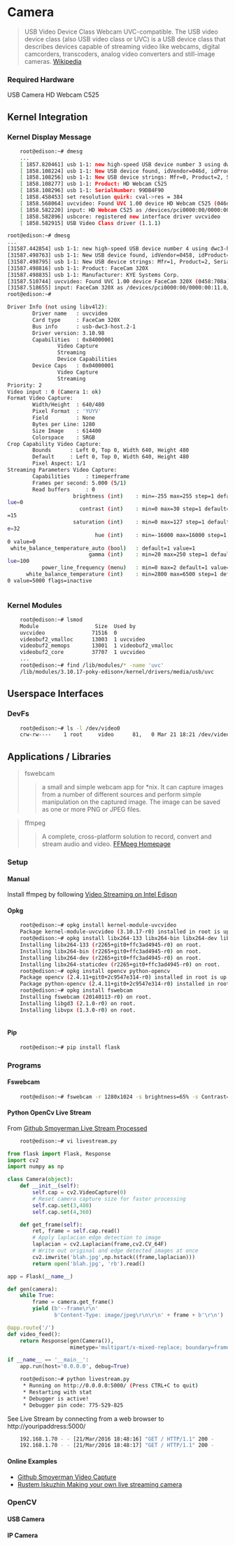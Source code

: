 # Camera

> USB Video Device Class Webcam UVC-compatible. The USB video device class (also USB video class or UVC) is a USB device class that describes devices capable of streaming video like webcams, digital camcorders, transcoders, analog video converters and still-image cameras. [Wikipedia](https://en.wikipedia.org/wiki/List_of_USB_video_class_devices)

### Required Hardware

USB Camera HD Webcam C525

## Kernel Integration

### Kernel Display Message

```sh
    root@edison:~# dmesg
    ...
    [ 1857.820461] usb 1-1: new high-speed USB device number 3 using dwc3-host
    [ 1858.108224] usb 1-1: New USB device found, idVendor=046d, idProduct=0826
    [ 1858.108256] usb 1-1: New USB device strings: Mfr=0, Product=2, SerialNumber=1
    [ 1858.108277] usb 1-1: Product: HD Webcam C525
    [ 1858.108296] usb 1-1: SerialNumber: 99DB4F90
    [ 1858.458453] set resolution quirk: cval->res = 384
    [ 1858.568064] uvcvideo: Found UVC 1.00 device HD Webcam C525 (046d:0826)
    [ 1858.582220] input: HD Webcam C525 as /devices/pci0000:00/0000:00:11.0/dwc3-host.2/usb1/1-1/1-1:1.2/input/input3
    [ 1858.582896] usbcore: registered new interface driver uvcvideo
    [ 1858.582915] USB Video Class driver (1.1.1)
```

```sh
root@edison:~# dmesg
...
[31587.442854] usb 1-1: new high-speed USB device number 4 using dwc3-host
[31587.498763] usb 1-1: New USB device found, idVendor=0458, idProduct=708a
[31587.498795] usb 1-1: New USB device strings: Mfr=1, Product=2, SerialNumber=0
[31587.498816] usb 1-1: Product: FaceCam 320X
[31587.498835] usb 1-1: Manufacturer: KYE Systems Corp.
[31587.510744] uvcvideo: Found UVC 1.00 device FaceCam 320X (0458:708a)
[31587.518655] input: FaceCam 320X as /devices/pci0000:00/0000:00:11.0/dwc3-host.2/usb1/1-1/1-1:1.0/input/input6
root@edison:~# 
```

```sh
Driver Info (not using libv4l2):
        Driver name   : uvcvideo
        Card type     : FaceCam 320X
        Bus info      : usb-dwc3-host.2-1
        Driver version: 3.10.98
        Capabilities  : 0x84000001
                Video Capture
                Streaming
                Device Capabilities
        Device Caps   : 0x04000001
                Video Capture
                Streaming
Priority: 2
Video input : 0 (Camera 1: ok)
Format Video Capture:
        Width/Height  : 640/480
        Pixel Format  : 'YUYV'
        Field         : None
        Bytes per Line: 1280
        Size Image    : 614400
        Colorspace    : SRGB
Crop Capability Video Capture:
        Bounds      : Left 0, Top 0, Width 640, Height 480
        Default     : Left 0, Top 0, Width 640, Height 480
        Pixel Aspect: 1/1
Streaming Parameters Video Capture:
        Capabilities     : timeperframe
        Frames per second: 5.000 (5/1)
        Read buffers     : 0
                     brightness (int)    : min=-255 max=255 step=1 default=0 va
lue=0
                       contrast (int)    : min=0 max=30 step=1 default=15 value
=15
                     saturation (int)    : min=0 max=127 step=1 default=32 valu
e=32
                            hue (int)    : min=-16000 max=16000 step=1 default=
0 value=0
 white_balance_temperature_auto (bool)   : default=1 value=1
                          gamma (int)    : min=20 max=250 step=1 default=100 va
lue=100
           power_line_frequency (menu)   : min=0 max=2 default=1 value=1
      white_balance_temperature (int)    : min=2800 max=6500 step=1 default=500
0 value=5000 flags=inactive
        
```

### Kernel Modules

```sh
    root@edison:~# lsmod
    Module                  Size  Used by
    uvcvideo               71516  0 
    videobuf2_vmalloc      13003  1 uvcvideo
    videobuf2_memops       13001  1 videobuf2_vmalloc
    videobuf2_core         37707  1 uvcvideo
    ...
    root@edison:~# find /lib/modules/* -name 'uvc'
    /lib/modules/3.10.17-poky-edison+/kernel/drivers/media/usb/uvc
```

## Userspace Interfaces

### DevFs

```sh
    root@edison:~# ls -l /dev/video0
    crw-rw----    1 root     video      81,   0 Mar 21 18:21 /dev/video0
```
## Applications / Libraries

> fswebcam
> > a  small  and  simple webcam app for *nix. It can capture images  from  a  number  of  different  sources  and   perform   simple manipulation  on  the  captured image. The image can be saved as one or more PNG or JPEG files.
       
> ffmpeg
> > A complete, cross-platform solution to record, convert and stream audio and video. [FFMpeg Homepage](https://www.ffmpeg.org/)

### Setup

#### Manual

Install ffmpeg by following [Video Streaming on Intel Edison](https://github.com/drejkim/edi-cam)

#### Opkg

```sh
    root@edison:~# opkg install kernel-module-uvcvideo
    Package kernel-module-uvcvideo (3.10.17-r0) installed in root is up to date.
    root@edison:~# opkg install libx264-133 libx264-bin libx264-dev libx264-staticdev
    Installing libx264-133 (r2265+git0+ffc3ad4945-r0) on root.
    Installing libx264-bin (r2265+git0+ffc3ad4945-r0) on root.
    Installing libx264-dev (r2265+git0+ffc3ad4945-r0) on root.
    Installing libx264-staticdev (r2265+git0+ffc3ad4945-r0) on root.
    root@edison:~# opkg install opencv python-opencv
    Package opencv (2.4.11+git0+2c9547e314-r0) installed in root is up to date.
    Package python-opencv (2.4.11+git0+2c9547e314-r0) installed in root is up to date.
    root@edison:~# opkg install fswebcam
    Installing fswebcam (20140113-r0) on root.
    Installing libgd3 (2.1.0-r0) on root.
    Installing libvpx (1.3.0-r0) on root.
    
```

#### Pip

```sh
    root@edison:~# pip install flask
```

### Programs

#### Fswebcam

```sh
    root@edison:~# fswebcam -r 1280x1024 -s brightness=65% -s Contrast=50% -s Gamma=100% --jpeg 100 --no-banner image.jpg
```

#### Python OpenCv Live Stream

From [Github Smoyerman Live Stream Processed](https://raw.githubusercontent.com/smoyerman/EdisonWebVideoProcessed/master/LiveStreamProcessed.py)

```sh
    root@edison:~# vi livestream.py
```

```Python
from flask import Flask, Response
import cv2
import numpy as np

class Camera(object):
    def __init__(self):
        self.cap = cv2.VideoCapture(0)
        # Reset camera capture size for faster processing
	    self.cap.set(3,480)
	    self.cap.set(4,360)

    def get_frame(self):
	    ret, frame = self.cap.read()
        # Apply laplacian edge detection to image
	    laplacian = cv2.Laplacian(frame,cv2.CV_64F)
        # Write out original and edge detected images at once
	    cv2.imwrite('blah.jpg',np.hstack((frame,laplacian)))
	    return open('blah.jpg', 'rb').read()

app = Flask(__name__)

def gen(camera):
    while True:
        frame = camera.get_frame()
        yield (b'--frame\r\n'
               b'Content-Type: image/jpeg\r\n\r\n' + frame + b'\r\n')

@app.route('/')
def video_feed():
    return Response(gen(Camera()),
                    mimetype='multipart/x-mixed-replace; boundary=frame')

if __name__ == '__main__':
    app.run(host='0.0.0.0', debug=True)
```

```sh
    root@edison:~# python livestream.py
     * Running on http://0.0.0.0:5000/ (Press CTRL+C to quit)
     * Restarting with stat
     * Debugger is active!
     * Debugger pin code: 775-529-825
```

See Live Stream by connecting from a web browser to http://youripaddress:5000/


```sh
    192.168.1.70 - - [21/Mar/2016 18:48:16] "GET / HTTP/1.1" 200 -
    192.168.1.70 - - [21/Mar/2016 18:48:17] "GET / HTTP/1.1" 200 -
```
#### Online Examples

- [Github Smoyerman Video Capture](https://github.com/smoyerman/EdisonOpenCVVideo/blob/master/VideoCapture.py)
- [Rustem Iskuzhin Making your own live streaming camera](http://rustemiskuzhin.com/?p=1)

### OpenCV

#### USB Camera

#### IP Camera


